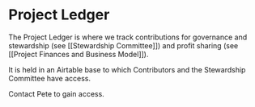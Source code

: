 # Project Ledger

The Project Ledger is where we track contributions for governance and stewardship (see [[Stewardship Committee]]) and profit sharing (see [[Project Finances and Business Model]]).

It is held in an Airtable base to which Contributors and the Stewardship Committee have access.

Contact Pete to gain access.
